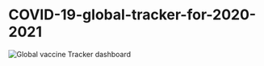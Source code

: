 # COVID-19-global-tracker-for-2020-2021

![Global vaccine Tracker dashboard](https://github.com/Samuel-Muchai-Kuria/COVID-19-global-tracker-for-2020-2021/assets/88973172/586d2c6f-9bd1-4797-83aa-85e6ba71dc5b)
